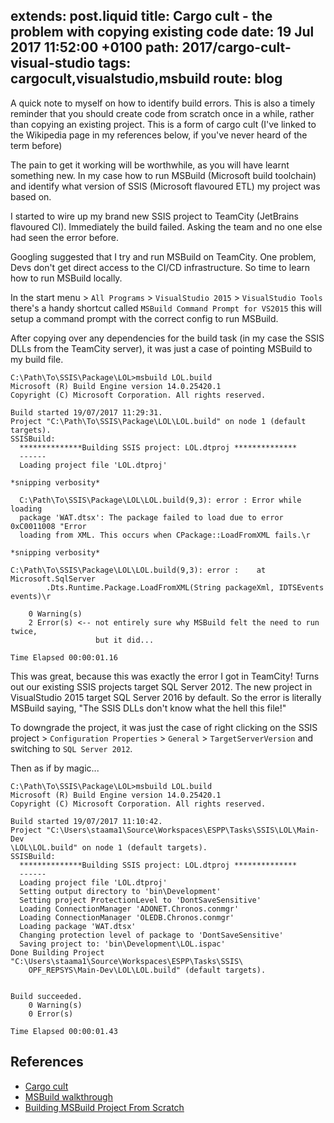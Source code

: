 extends: post.liquid
title: Cargo cult - the problem with copying existing code
date: 19 Jul 2017 11:52:00 +0100
path: 2017/cargo-cult-visual-studio
tags: cargocult,visualstudio,msbuild
route: blog
---
A quick note to myself on how to identify build errors. This is also a timely 
reminder that you should create code from scratch once in a while, rather than 
copying an existing project. This is a form of cargo cult (I've linked to the
Wikipedia page in my references below, if you've never heard of the term 
before)

The pain to get it working will be worthwhile, as you will have learnt 
something new. In my case how to run MSBuild (Microsoft build toolchain) and 
identify what version of SSIS (Microsoft flavoured ETL) my project was based 
on.

I started to wire up my brand new SSIS project to TeamCity (JetBrains flavoured 
CI). Immediately the build failed. Asking the team and no one else had seen the 
error before.

Googling suggested that I try and run MSBuild on TeamCity. One problem, Devs 
don't get direct access to the CI/CD infrastructure. So time to learn how to 
run MSBuild locally.

In the start menu > `All Programs` > `VisualStudio 2015` > `VisualStudio Tools` 
there's a handy shortcut called `MSBuild Command Prompt for VS2015` this will 
setup a command prompt with the correct config to run MSBuild.

After copying over any dependencies for the build task (in my case the SSIS 
DLLs from the TeamCity server), it was just a case of pointing MSBuild to my
build file.

```
C:\Path\To\SSIS\Package\LOL>msbuild LOL.build
Microsoft (R) Build Engine version 14.0.25420.1
Copyright (C) Microsoft Corporation. All rights reserved.

Build started 19/07/2017 11:29:31.
Project "C:\Path\To\SSIS\Package\LOL\LOL.build" on node 1 (default targets).
SSISBuild:
  **************Building SSIS project: LOL.dtproj **************
  ------
  Loading project file 'LOL.dtproj'

*snipping verbosity*

  C:\Path\To\SSIS\Package\LOL\LOL.build(9,3): error : Error while loading 
  package 'WAT.dtsx': The package failed to load due to error 0xC0011008 "Error 
  loading from XML. This occurs when CPackage::LoadFromXML fails.\r

*snipping verbosity*

C:\Path\To\SSIS\Package\LOL\LOL.build(9,3): error :    at Microsoft.SqlServer
		.Dts.Runtime.Package.LoadFromXML(String packageXml, IDTSEvents events)\r

    0 Warning(s)
    2 Error(s) <-- not entirely sure why MSBuild felt the need to run twice, 
                   but it did...

Time Elapsed 00:00:01.16
```

This was great, because this was exactly the error I got in TeamCity! Turns out 
our existing SSIS projects target SQL Server 2012. The new project in 
VisualStudio 2015 target SQL Server 2016 by default. So the error is literally
MSBuild saying, "The SSIS DLLs don't know what the hell this file!"

To downgrade the project, it was just the case of right clicking on the SSIS 
project > `Configuration Properties` > `General` > `TargetServerVersion` and 
switching to `SQL Server 2012`.

Then as if by magic...

```
C:\Path\To\SSIS\Package\LOL>msbuild LOL.build
Microsoft (R) Build Engine version 14.0.25420.1
Copyright (C) Microsoft Corporation. All rights reserved.

Build started 19/07/2017 11:10:42.
Project "C:\Users\staama1\Source\Workspaces\ESPP\Tasks\SSIS\LOL\Main-Dev
\LOL\LOL.build" on node 1 (default targets).
SSISBuild:
  **************Building SSIS project: LOL.dtproj **************
  ------
  Loading project file 'LOL.dtproj'
  Setting output directory to 'bin\Development'
  Setting project ProtectionLevel to 'DontSaveSensitive'
  Loading ConnectionManager 'ADONET.Chronos.conmgr'
  Loading ConnectionManager 'OLEDB.Chronos.conmgr'
  Loading package 'WAT.dtsx'
  Changing protection level of package to 'DontSaveSensitive'
  Saving project to: 'bin\Development\LOL.ispac'
Done Building Project "C:\Users\staama1\Source\Workspaces\ESPP\Tasks\SSIS\
	OPF_REPSYS\Main-Dev\LOL\LOL.build" (default targets).


Build succeeded.
    0 Warning(s)
    0 Error(s)

Time Elapsed 00:00:01.43
```

## References

- [Cargo cult](https://en.wikipedia.org/wiki/Cargo_cult)
- [MSBuild walkthrough](https://docs.microsoft.com/en-gb/visualstudio/msbuild/walkthrough-using-msbuild)
- [Building MSBuild Project From Scratch](https://docs.microsoft.com/en-gb/visualstudio/msbuild/walkthrough-creating-an-msbuild-project-file-from-scratch)
